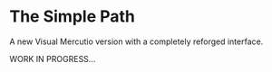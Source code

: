 # The Simple Path
A new Visual Mercutio version with a completely reforged interface.

WORK IN PROGRESS...
